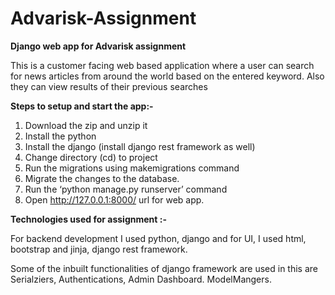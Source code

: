 # Advarisk-Assignment
**Django web app for Advarisk assignment**

This is a customer facing web based application where a user can search for news articles from around the world based on the entered keyword. Also they can view results of their previous searches

**Steps to setup and start the app:-**

1. Download the zip and unzip it
2. Install the python
3. Install the django (install django rest framework as well)
4. Change directory (cd) to project
5. Run the migrations using makemigrations command
6. Migrate the changes to the database.
7. Run the ‘python manage.py runserver’ command
8. Open http://127.0.0.1:8000/ url for web app.

**Technologies used for assignment :-**

For backend development I used python, django and for UI, I used html, bootstrap and jinja, django rest framework.

Some of the inbuilt functionalities of django framework are used in this are Serialziers, Authentications, Admin Dashboard. ModelMangers.

